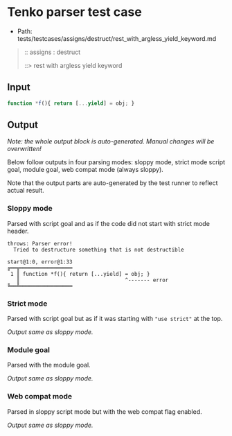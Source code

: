 # Tenko parser test case

- Path: tests/testcases/assigns/destruct/rest_with_argless_yield_keyword.md

> :: assigns : destruct
>
> ::> rest with argless yield keyword

## Input

`````js
function *f(){ return [...yield] = obj; }
`````

## Output

_Note: the whole output block is auto-generated. Manual changes will be overwritten!_

Below follow outputs in four parsing modes: sloppy mode, strict mode script goal, module goal, web compat mode (always sloppy).

Note that the output parts are auto-generated by the test runner to reflect actual result.

### Sloppy mode

Parsed with script goal and as if the code did not start with strict mode header.

`````
throws: Parser error!
  Tried to destructure something that is not destructible

start@1:0, error@1:33
╔══╦═════════════════
 1 ║ function *f(){ return [...yield] = obj; }
   ║                                  ^------- error
╚══╩═════════════════

`````

### Strict mode

Parsed with script goal but as if it was starting with `"use strict"` at the top.

_Output same as sloppy mode._

### Module goal

Parsed with the module goal.

_Output same as sloppy mode._

### Web compat mode

Parsed in sloppy script mode but with the web compat flag enabled.

_Output same as sloppy mode._
